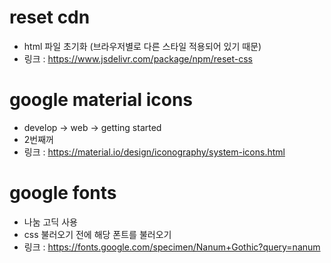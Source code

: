# reset cdn
- html 파일 초기화 (브라우저별로 다른 스타일 적용되어 있기 때문)
- 링크 : https://www.jsdelivr.com/package/npm/reset-css

# google material icons
- develop -> web -> getting started
- 2번째꺼
- 링크 : https://material.io/design/iconography/system-icons.html

# google fonts
- 나눔 고딕 사용
- css 불러오기 전에 해당 폰트를 불러오기
- 링크 : https://fonts.google.com/specimen/Nanum+Gothic?query=nanum